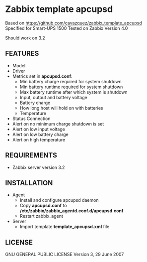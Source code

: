 Zabbix template apcupsd
==========================
Based on https://github.com/cavazquez/zabbix_template_apcupsd
Specified for Smart-UPS 1500
Tested on Zabbix Version 4.0

Should work on 3.2

FEATURES
--------
* Model
* Driver
* Metrics set in __apcupsd.conf__:
  * Min battery charge required for system shutdown
  * Min battery runtime required for system shutdown
  * Max battery runtime after which system is shutdown
  * Input, output and battery voltage
  * Battery charge
  * How long host will hold on with batteries
  * Temperature
* Status Connection
* Alert on no minimum charge shutdown is set
* Alert on low input voltage
* Alert on low battery charge
* Alert on high temperature


REQUIREMENTS
------------
* Zabbix server version 3.2

INSTALLATION
------------
* Agent
  * Install and configure apcupsd daemon
  * Copy __apcupsd.conf__ to __/etc/zabbix/zabbix_agentd.conf.d/apcupsd.conf__
  * Restart zabbix_agent
* Server
  * Import template __template_apcupsd.xml__ file


LICENSE
-------
GNU GENERAL PUBLIC LICENSE Version 3, 29 June 2007
